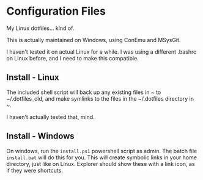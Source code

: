 Configuration Files
===================
My Linux dotfiles... kind of.

This is actually maintained on Windows, using ConEmu and MSysGit.

I haven't tested it on actual Linux for a while.  I was using a different 
.bashrc on Linux before, and I need to make this compatible.

Install - Linux
---------------
The included shell script will back up any existing files in ~ to 
~/.dotfiles\_old, and make symlinks to the files in the ~/.dotfiles directory 
in ~.

I haven't actually tested that, mind.

Install - Windows
-----------------
On windows, run the `install.ps1` powershell script as admin.  The batch file 
`install.bat` will do this for you.  This will create symbolic links in your 
home directory, just like on Linux.  Explorer should show these with a link 
icon, as if they were shortcuts.

